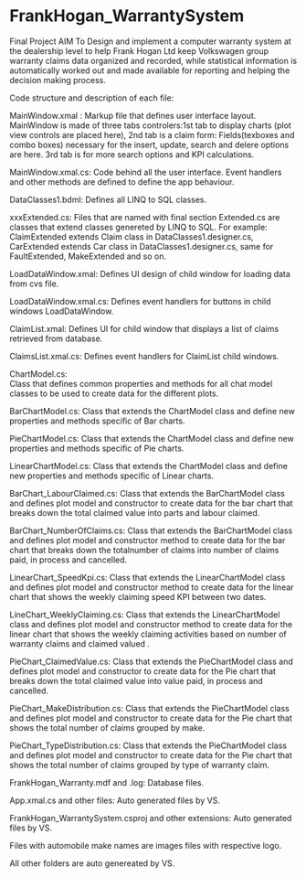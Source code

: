 # FrankHogan_WarrantySystem
Final Project
AIM
To Design and implement a computer warranty system at the dealership level to help Frank Hogan Ltd keep Volkswagen group warranty claims data organized and recorded, while statistical information is automatically worked out and made available for reporting and helping the decision making process.

Code structure and description of each file:

MainWindow.xmal : 
                Markup file that defines user interface layout.
                MainWindow is made of three tabs controlers:1st tab to display charts (plot view controls are placed here),
                2nd tab is a claim form: Fields(texboxes and combo boxes) necessary for the insert, update, search and delere options are here.
                3rd tab is for more search options and KPI calculations.
                
MainWindow.xmal.cs:
                  Code  behind all the user interface. Event handlers and other methods are defined to define the app behaviour.
                  
DataClasses1.bdml:
                Defines all LINQ to SQL classes.
                
xxxExtended.cs: 
              Files that are named with final section Extended.cs are classes that extend classes genereted by LINQ to SQL. For example: ClaimExtended extends Claim class in DataClasses1.designer.cs, CarExtended extends Car class in DataClasses1.designer.cs, same for FaultExtended, MakeExtended and so on.
              
LoadDataWindow.xmal:
              Defines UI design of child window for loading data from cvs file.
                  
LoadDataWindow.xmal.cs:
              Defines event handlers for buttons in child windows LoadDataWindow.
                  
ClaimList.xmal:
              Defines UI for child window that displays a list of claims retrieved from database.
              
ClaimsList.xmal.cs: 
              Defines event handlers for ClaimList child windows.
                
ChartModel.cs:  
              Class that defines common properties and methods for all chat model classes to be used to create data for the different plots.
              
BarChartModel.cs:
              Class that extends the ChartModel class and define new properties and methods specific of Bar charts.
              
PieChartModel.cs: 
              Class that extends the ChartModel class and define new properties and methods specific of Pie charts.
              
LinearChartModel.cs:
              Class that extends the ChartModel class and define new properties and methods specific of Linear charts.
              
BarChart_LabourClaimed.cs:
              Class that extends the BarChartModel class and defines plot model and constructor to create data for the bar chart that breaks down the total claimed value into parts and labour claimed.
              
BarChart_NumberOfClaims.cs:
              Class that extends the BarChartModel class and defines plot model and constructor method to create data for the bar chart that breaks down the totalnumber of claims into number of claims paid, in process and cancelled.
              
LinearChart_SpeedKpi.cs:
              Class that extends the LinearChartModel class and defines plot model and constructor method to create data for the linear chart that shows the weekly claiming speed KPI between two dates.
              
LineChart_WeeklyClaiming.cs:
              Class that extends the LinearChartModel class and defines plot model and constructor method to create data for the linear chart that shows the weekly claiming activities based on number of warranty claims and claimed valued .
              
PieChart_ClaimedValue.cs:
              Class that extends the PieChartModel class and defines plot model and constructor to create data for the Pie chart that breaks down the total claimed value into value paid, in process and cancelled.
              
PieChart_MakeDistribution.cs:
              Class that extends the PieChartModel class and defines plot model and constructor to create data for the Pie chart that shows the total number of claims grouped by make.
              
PieChart_TypeDistribution.cs:
              Class that extends the PieChartModel class and defines plot model and constructor to create data for the Pie chart that shows the total number of claims grouped by type of warranty claim.
              
FrankHogan_Warranty.mdf and .log: 
              Database files.
              
App.xmal.cs and other files:
              Auto generated files by VS.
              
FrankHogan_WarrantySystem.csproj and other extensions:
              Auto generated files by VS.
              
Files with automobile make names are images files with respective logo.

All other folders are auto genereated by VS.

            
